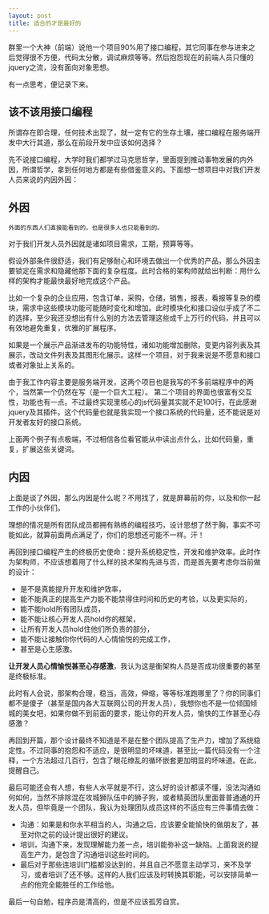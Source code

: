 ```yaml
---
layout: post
title: 适合的才是最好的
---
```


群里一个大神（前端）说他一个项目90%用了接口编程，其它同事在参与进来之后觉得很不方便，代码太分散，调试麻烦等等。然后抱怨现在的前端人员只懂的jquery之流，没有面向对象思想。

有一点思考，便记录下来。

## 该不该用接口编程

所谓存在即合理，任何技术出现了，就一定有它的生存土壤，接口编程在服务端开发中大行其道，那么在前段开发中应该如何选择？

先不说接口编程，大学时我们都学过马克思哲学，里面提到推动事物发展的内外因，所谓哲学，拿到任何地方都是有些借鉴意义的。下面想一想项目中对我们开发人员来说的内因外因：

## 外因

`外面的东西人们直接能看到的，也是很多人也只能看到的。`

对于我们开发人员外因就是诸如项目需求，工期，预算等等。

假设外部条件很舒适，我们有足够耐心和环境去做出一个优秀的产品，那么外因主要锁定在需求和隐藏他那下面的复杂程度。此时合格的架构师就给出判断：用什么样的架构才能最快最好地完成这个产品。

比如一个复杂的企业应用，包含订单，采购，仓储，销售，报表，看报等复杂的模块，需求中这些模块功能可能随时变化和增加。此时模块化和接口设似乎成了不二的选择，至少我还没想出有什么别的方法去管理这些成千上万行的代码，并且可以有效地避免重复，优雅的扩展程序。

如果是一个展示产品渐进发布的功能特性，诸如功能增加删除，变更内容列表及其展示，改动文件列表及其图形化展示。这样一个项目，对于我来说是不愿意和接口或者对象扯上关系的。

由于我工作内容主要是服务端开发，这两个项目也是我写的不多前端程序中的两个，当然第一个仍然在写（是一个巨大工程）。
第二个项目的界面也很富有交互性，功能也有一点。不过最终实现里核心的js代码量其实就不足100行，在此感谢jquery及其插件。这个代码量也就是我实现一个接口系统的代码量，还不能说是对开发者友好的接口系统。

上面两个例子有点极端，不过相信各位看官能从中读出点什么，比如代码量，重复，扩展这些关键词。

## 内因

上面是谈了外因，那么内因是什么呢？不用找了，就是屏幕前的你，以及和你一起工作的小伙伴们。

理想的情况是所有团队成员都拥有熟练的编程技巧，设计思想了然于胸，事实不可能如此，就算前面两点满足了，你们的思想还可能不一样。汗！

再回到接口编程产生的终极历史使命：提升系统稳定性，开发和维护效率。此时作为架构师，不应该想着用了什么样的技术架构先进与否，而是首先要考虑你当前做的设计：
 - 是不是真能提升开发和维护效率，
 - 能不能真正的提高生产力能不能禁得住时间和历史的考验，以及更实际的，
 - 能不能hold所有团队成员，
 - 能不能让核心开发人员hold你的框架，
 - 让所有开发人员hold住他们所负责的部分，
 - 能不能让接触你你代码的人心情愉悦的完成工作，
 - 甚至是心生感激。

**让开发人员心情愉悦甚至心存感激**，我认为这是衡架构人员是否成功很重要的甚至是终极标准。

此时有人会说，那架构合理，稳当，高效，伸缩，等等标准跑哪里了？你的同事们都不是傻子（甚至是国内各大互联网公司的开发人员），我想你也不是一位倾国倾城的美女吧，如果你做不到前面的要求，能让你的开发人员，愉快的工作甚至心存感激？

再回到开篇，那个设计最终不知道是不是在整个团队提高了生产力，增加了系统稳定性。不过同事的抱怨和不适应，是很明显的坏味道，甚至比一篇代码没有一个注释，一个方法超过几百行，包含了眼花缭乱的循环嵌套更加明显的坏味道。在此，提醒自己。

最后可能还会有人想，有些人水平就是不行，这么好的设计都读不懂，没法沟通如何如何，当然不排除混在攻城狮队伍中的狮子狗，或者精英团队里面普普通通的开发人员，但毕竟是一个团队，我认为处理团队成员这样的不适应有三件事情去做：
 - 沟通：如果是和你水平相当的人，沟通之后，应该要全能愉快的做朋友了，甚至对你之前的设计提出很好的建议。
 - 培训，沟通下来，发现理解能力差一点，培训能弥补这一缺陷。上面我说的提高生产力，是包含了沟通培训这些时间的。
 - 最后对于那些连培训门槛都没达到的，并且自己不愿意主动学习，来不及学习，或者培训了还不够。这样的人我们应该及时转换其职能，可以安排简单一点的他完全能胜任的工作给他。

最后一句自勉，程序员是清高的，但是不应该孤芳自赏。





